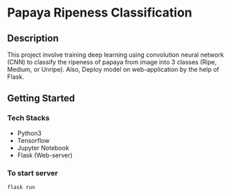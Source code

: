# Papaya Ripeness Classification


## Description

This project involve training deep learning using convolution neural network (CNN) to classify the ripeness of papaya from image into 3 classes (Ripe, Medium, or Unripe).
Also, Deploy model on web-application by the help of Flask.

## Getting Started

### Tech Stacks

* Python3
* Tensorflow
* Jupyter Notebook
* Flask (Web-server)


### To start server

```
flask run
```
